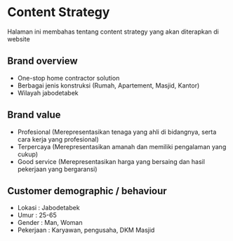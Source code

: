 # Content Strategy
Halaman ini membahas tentang content strategy yang akan diterapkan di website

## Brand overview
- One-stop home contractor solution
- Berbagai jenis konstruksi (Rumah, Apartement, Masjid, Kantor)
- Wilayah jabodetabek

## Brand value
- Profesional (Merepresentasikan tenaga yang ahli di bidangnya, serta cara kerja yang profesional)
- Terpercaya (Merepresentasikan amanah dan memiliki pengalaman yang cukup)
- Good service (Merepresentasikan harga yang bersaing dan hasil pekerjaan yang bergaransi)

## Customer demographic / behaviour
- Lokasi : Jabodetabek
- Umur  : 25-65
- Gender : Man, Woman
- Pekerjaan : Karyawan, pengusaha, DKM Masjid
